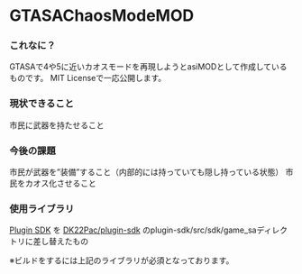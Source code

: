 # GTASAChaosModeMOD
### これなに？
GTASAで4や5に近いカオスモードを再現しようとasiMODとして作成しているものです。
MIT Licenseで一応公開します。

### 現状できること
市民に武器を持たせること

### 今後の課題
市民が武器を”装備”すること（内部的には持っていても隠し持っている状態）
市民をカオス化させること

### 使用ライブラリ
[Plugin SDK](http://dk22pac.blogspot.jp/2013/10/plugin-sdk-for-creating-plugins-for-gta.html) を
[DK22Pac/plugin-sdk](https://github.com/DK22Pac/plugin-sdk) のplugin-sdk/src/sdk/game_saディレクトリに差し替えたもの

※ビルドをするには上記のライブラリが必須となっております。
